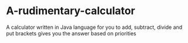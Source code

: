 # A-rudimentary-calculator
 A calculator written in Java language for you to add, subtract, divide and put brackets gives you the answer based on priorities
